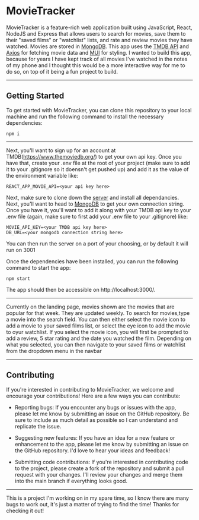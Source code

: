 # MovieTracker

MovieTracker is a feature-rich web application built using JavaScript, React, NodeJS and Express that allows users to search for movies, save them to their "saved films" or "watchlist" lists, and rate and review movies they have watched. Movies are stored in [MongoDB](https://www.mongodb.com/). This app uses the [TMDB API](https://www.themoviedb.org/) and [Axios](https://axios-http.com/) for fetching movie data and [MUI](https://mui.com/) for styling. I wanted to build this app, because for years I have kept track of all movies I've watched in the notes of my phone and I thought this would be a more interactive way for me to do so, on top of it being a fun project to build.

---

## Getting Started

To get started with MovieTracker, you can clone this repository to your local machine and run the following command to install the necessary dependencies:

`npm i`

---

Next, you'll want to sign up for an account at TMDB(https://www.themoviedb.org/) to get your own api key. Once you have that, create your .env file at the root of your project (make sure to add it to your .gitignore so it doensn't get pushed up) and add it as the value of the environment variable like:

`REACT_APP_MOVIE_API=<your api key here>`

Next, make sure to clone down the [server](https://github.com/Cameron-Walden/movie-tracker-server)
and install all dependancies. Next, you'll want to head to [MongoDB](https://www.mongodb.com/) to get your own connection string. Once you have it, you'll want to add it along with your TMDB api key to your .env file (again, make sure to first add your .env file to your .gitignore) like:

`MOVIE_API_KEY=<your TMDB api key here>`\
`DB_URL=<your mongodb connection string here>`

You can then run the server on a port of your choosing, or by default it will run on 3001

Once the dependencies have been installed, you can run the following command to start the app:

`npm start`

The app should then be accessible on http://localhost:3000/.

---

Currently on the landing page, movies shown are the movies that are popular for that week. They are updated weekly. To search for movies,type a movie into the search field. You can then either select the movie icon to add a movie to your saved films list, or select the eye icon to add the movie to oyur watchlist. If you select the movie icon, you will first be prompted to add a review, 5 star rating and the date you watched the film. Depending on what you selected, you can then navigate to your saved films or watchlist from the dropdown menu in the navbar

--- 

## Contributing
If you're interested in contributing to MovieTracker, we welcome and encourage your contributions! Here are a few ways you can contribute:

- Reporting bugs: If you encounter any bugs or issues with the app, please let me know by submitting an issue on the GitHub repository. Be sure to include as much detail as possible so I can understand and replicate the issue.

- Suggesting new features: If you have an idea for a new feature or enhancement to the app, please let me know by submitting an issue on the GitHub repository. I'd love to hear your ideas and feedback!

- Submitting code contributions: If you're interested in contributing code to the project, please create a fork of the repository and submit a pull request with your changes. I'll review your changes and merge them into the main branch if everything looks good.

--- 

This is  a project I'm working on in my spare time, so I know there are many bugs to work out, it's just a matter of trying to find the time! Thanks for checking it out!

